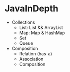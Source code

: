 # JavaInDepth
- Collections
  - List: List && ArrayList
  - Map: Map & HashMap
  - Set
  - Queue
- Composition
  - Relation (has-a)
  - Association 
  - Composition
 